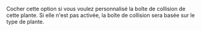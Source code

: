 Cocher cette option si vous voulez personnalisé la boîte de collision de cette plante. Si elle n'est pas activée, la boîte de collision sera basée sur le type de plante. 